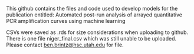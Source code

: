 This github contains the files and code used to develop models for the publication entitled: 
Automated post-run analysis of arrayed quantitative PCR amplification curves using machine learning

CSVs were saved as .rds for size considerations when uploading to github. 
There is one file niger_final.csv which was still unable to be uploaded. Please contact ben.brintz@hsc.utah.edu for file. 
